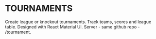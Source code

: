 # TOURNAMENTS

Create league or knockout tournaments. 
Track teams, scores and league table.
Designed with React Material UI.
Server - same github repo - /tournament.

